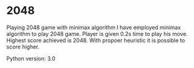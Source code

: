 # 2048
Playing 2048 game with minimax algorithm
I have employed minimax algorithm to play 2048 game. Player is given 0.2s time to play his move. Highest score achieved is 2048. With propoer heuristic it is possible to score higher.

Python version: 3.0
